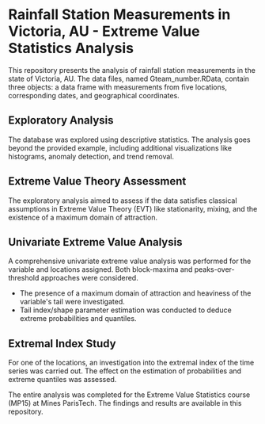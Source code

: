 # Rainfall Station Measurements in Victoria, AU - Extreme Value Statistics Analysis

This repository presents the analysis of rainfall station measurements in the state of Victoria, AU. The data files, named Gteam_number.RData, contain three objects: a data frame with measurements from five locations, corresponding dates, and geographical coordinates.

## Exploratory Analysis

The database was explored using descriptive statistics. The analysis goes beyond the provided example, including additional visualizations like histograms, anomaly detection, and trend removal.

## Extreme Value Theory Assessment

The exploratory analysis aimed to assess if the data satisfies classical assumptions in Extreme Value Theory (EVT) like stationarity, mixing, and the existence of a maximum domain of attraction.

## Univariate Extreme Value Analysis

A comprehensive univariate extreme value analysis was performed for the variable and locations assigned. Both block-maxima and peaks-over-threshold approaches were considered.

- The presence of a maximum domain of attraction and heaviness of the variable's tail were investigated.
- Tail index/shape parameter estimation was conducted to deduce extreme probabilities and quantiles.

## Extremal Index Study

For one of the locations, an investigation into the extremal index of the time series was carried out. The effect on the estimation of probabilities and extreme quantiles was assessed.

The entire analysis was completed for the Extreme Value Statistics course (MP15) at Mines ParisTech. The findings and results are available in this repository.
